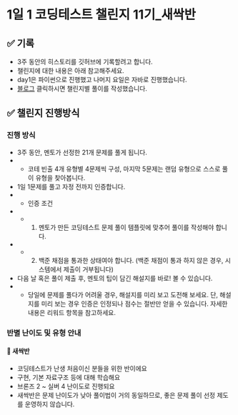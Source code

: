 # 1일 1 코딩테스트 챌린지 11기_새싹반

## ✅ 기록
- 3주 동안의 히스토리를 깃허브에 기록할려고 합니다. 
- 챌린지에 대한 내용은 아래 참고해주세요.
- day1은 파이썬으로 진행했고 나머지 요일은 자바로 진행했습니다.
- [블로그](https://gbr7780.tistory.com/category/%EC%95%8C%EA%B3%A0%EB%A6%AC%EC%A6%98%2C%20%EC%9E%90%EB%A3%8C%EA%B5%AC%EC%A1%B0) 클릭하시면 챌린지별 풀이를 작성했습니다.

## ✅ 챌린지 진행방식
### 진행 방식
- 3주 동안, 멘토가 선정한 21개 문제를 풀게 됩니다. 
- - 코테 빈출 4개 유형별 4문제씩 구성, 마지막 5문제는 랜덤 유형으로 스스로 풀이 유형을 찾아봅니다.
- 1일 1문제를 풀고 자정 전까지 인증합니다. 
- - 인증 조건
- - 1. 멘토가 만든 코딩테스트 문제 풀이 템플릿에 맞추어 풀이를 작성해야 합니다. 
- - 2. 백준 채점을 통과한 상태여야 합니다. (백준 채점이 통과 하지 않은 경우, 시스템에서 제출이 거부됩니다)
- 다음 날 혹은 풀이 제출 후, 멘토의 팁이 담긴 해설지를 바로! 볼 수 있습니다.
- - 당일에 문제를 풀다가 어려울 경우, 해설지를 미리 보고 도전해 보세요. 단, 해설지를 미리 보는 경우 인증은 인정되나 점수는 절반만 얻을 수 있습니다. 자세한 내용은 리워드 항목을 참고하세요.
### 반별 난이도 및 유형 안내
#### 🌱 새싹반
- 코딩테스트가 난생 처음이신 분들을 위한 반이에요
- 구현, 기본 자료구조 등에 대해 학습해요
- 브론즈 2 ~ 실버 4 난이도로 진행되요
- 새싹반은 문제 난이도가 낮아 풀이법이 거의 동일하므로, 좋은 문제 풀이 선정 제도를 운영하지  않습니다.



